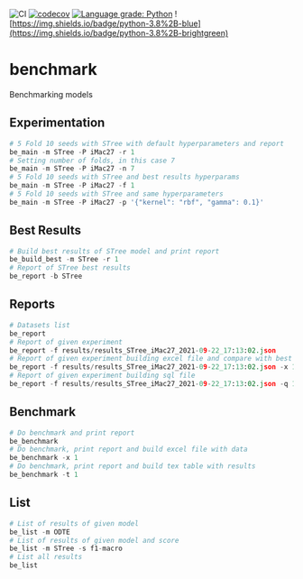 ![CI](https://github.com/Doctorado-ML/benchmark/workflows/CI/badge.svg)
[![codecov](https://codecov.io/gh/doctorado-ml/benchmark/branch/master/graph/badge.svg)](https://codecov.io/gh/doctorado-ml/benchmark)
[![Language grade: Python](https://img.shields.io/lgtm/grade/python/g/Doctorado-ML/STree.svg?logo=lgtm&logoWidth=18)](https://lgtm.com/projects/g/Doctorado-ML/STree/context:python)
![https://img.shields.io/badge/python-3.8%2B-blue](https://img.shields.io/badge/python-3.8%2B-brightgreen)
# benchmark

Benchmarking models

## Experimentation

```python
# 5 Fold 10 seeds with STree with default hyperparameters and report
be_main -m STree -P iMac27 -r 1
# Setting number of folds, in this case 7
be_main -m STree -P iMac27 -n 7
# 5 Fold 10 seeds with STree and best results hyperparams
be_main -m STree -P iMac27 -f 1
# 5 Fold 10 seeds with STree and same hyperparameters
be_main -m STree -P iMac27 -p '{"kernel": "rbf", "gamma": 0.1}'
```

## Best Results

```python
# Build best results of STree model and print report
be_build_best -m STree -r 1
# Report of STree best results
be_report -b STree
```

## Reports

```python
# Datasets list
be_report
# Report of given experiment
be_report -f results/results_STree_iMac27_2021-09-22_17:13:02.json
# Report of given experiment building excel file and compare with best results
be_report -f results/results_STree_iMac27_2021-09-22_17:13:02.json -x 1 -c 1
# Report of given experiment building sql file
be_report -f results/results_STree_iMac27_2021-09-22_17:13:02.json -q 1
```

## Benchmark

```python
# Do benchmark and print report
be_benchmark
# Do benchmark, print report and build excel file with data
be_benchmark -x 1
# Do benchmark, print report and build tex table with results
be_benchmark -t 1
```

## List

```python
# List of results of given model
be_list -m ODTE
# List of results of given model and score
be_list -m STree -s f1-macro
# List all results
be_list
```
